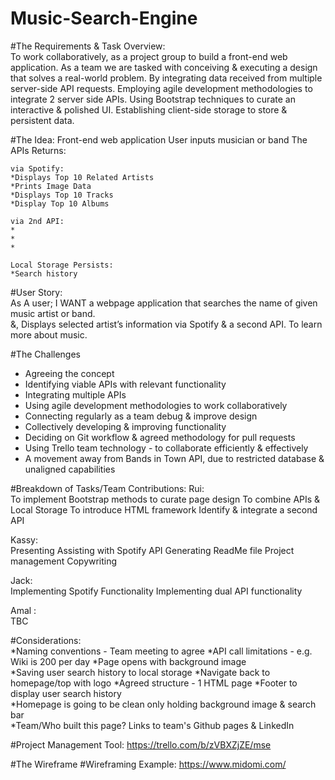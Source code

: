 # Music-Search-Engine
 
#The Requirements & Task Overview:  
To work collaboratively, as a project group to build a front-end web application. 
As a team we are tasked with conceiving & executing a design that solves a real-world problem. 
By integrating data received from multiple server-side API requests. 
Employing agile development methodologies to integrate 2 server side APIs. 
Using Bootstrap techniques to curate an interactive & polished UI. 
Establishing client-side storage to store & persistent data.

#The Idea: 
Front-end web application
User inputs musician or band
The APIs Returns: 

    via Spotify: 
    *Displays Top 10 Related Artists
    *Prints Image Data
    *Displays Top 10 Tracks 
    *Display Top 10 Albums

    via 2nd API: 
    * 
    * 
    * 

    Local Storage Persists: 
    *Search history 

#User Story:  
As A user; 
I WANT a webpage application that searches the name of given music artist or band.  
&, Displays selected artist’s information via Spotify & a second API. 
To learn more about music. 

#The Challenges 
* Agreeing the concept  
* Identifying viable APIs with relevant functionality 
* Integrating multiple APIs
* Using agile development methodologies to work collaboratively
* Connecting regularly as a team debug & improve design 
* Collectively developing & improving functionality 
* Deciding on Git workflow & agreed methodology for pull requests
* Using Trello team technology - to collaborate efficiently & effectively
* A movement away from Bands in Town API, due to restricted database & unaligned capabilities

#Breakdown of Tasks/Team Contributions: 
Rui:   
To implement Bootstrap methods to curate page design 
To combine APIs & Local Storage 
To introduce HTML framework 
Identify & integrate a second API

Kassy:  
Presenting 
Assisting with Spotify API 
Generating ReadMe file 
Project management 
Copywriting

Jack:  
Implementing Spotify Functionality 
Implementing dual API functionality
 
Amal :  
TBC

#Considerations:  
*Naming conventions - Team meeting to agree 
*API call limitations - e.g. Wiki is 200 per day
*Page opens with background image   
*Saving user search history to local storage 
*Navigate back to homepage/top with logo 
*Agreed structure - 1 HTML page 
*Footer to display user search history  
*Homepage is going to be clean only holding background image & search bar  
*Team/Who built this page? Links to team's Github pages & LinkedIn 

#Project Management Tool: 
https://trello.com/b/zVBXZjZE/mse 

#The Wireframe
#Wireframing Example:  https://www.midomi.com/ 